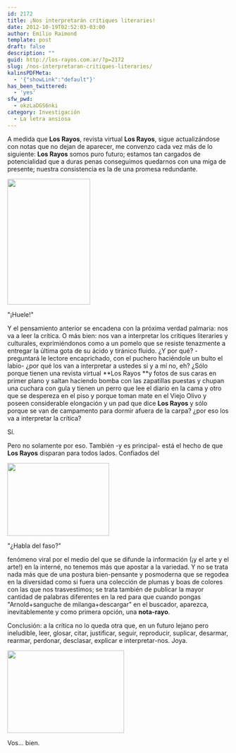 ```yaml
---
id: 2172
title: ¡Nos interpretarán crítiques literaries!
date: 2012-10-19T02:52:03-03:00
author: Emilio Raimond
template: post
draft: false
description: ""
guid: http://los-rayos.com.ar/?p=2172
slug: /nos-interpretaran-critiques-literaries/
kalinsPDFMeta:
  - '{"showLink":"default"}'
has_been_twittered:
  - 'yes'
sfw_pwd:
  - okzLaDGS6nki
category: Investigación
  - La letra ansiosa
---
```

A medida que **Los Rayos**, revista virtual **Los Rayos**, sigue actualizándose con notas que no dejan de aparecer, me convenzo cada vez más de lo siguiente: **Los Rayos** somos puro futuro; estamos tan cargados de potencialidad que a duras penas conseguimos quedarnos con una miga de presente; nuestra consistencia es la de una promesa redundante.

<div style="width: 198px" class="wp-caption alignleft">
  <img class=" " src="https://www.anaitgames.com/wp-content/uploads/2010/02/el-critico-dvd.jpg" alt="" width="188" height="285" />
  
  <p class="wp-caption-text">
    "¡Huele!"
  </p>
</div>

Y el pensamiento anterior se encadena con la próxima verdad palmaria: nos va a leer la crítica. O más bien: nos van a interpretar los crítiques literaries y culturales, exprimiéndonos como a un pomelo que se resiste tenazmente a entregar la última gota de su ácido y tiránico fluido. ¿Y por qué? -preguntará le lectore encaprichado, con el puchero haciéndole un bulto el labio- ¿por qué los van a interpretar a ustedes sí y a mí no, eh? ¿Sólo porque tienen una revista virtual **Los Rayos **y fotos de sus caras en primer plano y saltan haciendo bomba con las zapatillas puestas y chupan una cuchara con gula y tienen un perro que lee el diario en la cama y otro que se despereza en el piso y porque toman mate en el Viejo Olivo y poseen considerable elongación y un pad que dice **Los Rayos** y sólo porque se van de campamento para dormir afuera de la carpa? ¿por eso los va a interpretar la crítica?

Sí.

Pero no solamente por eso. También -y es principal- está el hecho de que **Los Rayos** disparan para todos lados. Confiados del

<div style="width: 241px" class="wp-caption alignright">
  <img class="  " src="https://3.bp.blogspot.com/-GZlINU4pEoU/T9Cah5FdtcI/AAAAAAAAOIM/Z30CVqjee1w/s1600/art-critic-1.jpg" alt="" width="231" height="165" />
  
  <p class="wp-caption-text">
    "¿Habla del faso?"
  </p>
</div>

fenómeno viral por el medio del que se difunde la información (¡y el arte y el arte!) en la interné, no tenemos más que apostar a la variedad. Y no se trata nada más que de una postura bien-pensante y posmoderna que se regodea en la diversidad como si fuera una colección de plumas y boas de colores con las que nos trasvestimos; se trata también de publicar la mayor cantidad de palabras diferentes en la red para que cuando pongas "Arnold+sanguche de milanga+descargar" en el buscador, aparezca, inevitablemente y como primera opción, una **nota-rayo**.

Conclusión: a la crítica no lo queda otra que, en un futuro lejano pero ineludible, leer, glosar, citar, justificar, seguir, reproducir, suplicar, desarmar, rearmar, perdonar, desclasar, explicar e interpretar-nos. Joya.

<div style="width: 275px" class="wp-caption aligncenter">
  <img class=" " src="https://4.bp.blogspot.com/-Va-7nssDN5w/UEQMsXvplgI/AAAAAAAAPDo/wl3HCKWWTd4/s1600/Sans+titre.png" alt="" width="265" height="187" />
  
  <p class="wp-caption-text">
    Vos... bien.
  </p>
</div>